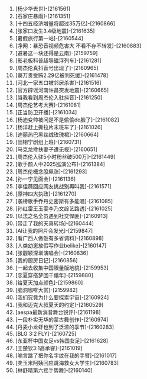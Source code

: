 
1. [杨少华去世]-[2161561]
1. [石家庄暴雨]-[2161351]
1. [十四五经济增量将超过35万亿]-[2160866]
1. [张家口发生3.4级地震]-[2161635]
1. [暑假旅行第一站]-[2160544]
1. [净网：暴恐音视频危害大 不看不存不转发]-[2160883]
1. [避暑这一块还得是云南]-[2159759]
1. [影老板科普超导磁浮列车]-[2161281]
1. [周杰伦真抖音号出现了]-[2160965]
1. [窦万贵受贿2.29亿被判死缓]-[2161478]
1. [河北一家五口被邻居杀害]-[2161516]
1. [官方辟谣河南许昌突发地震]-[2160665]
1. [当我看到周杰伦入驻抖音]-[2161250]
1. [周杰伦艺考大赛]-[2161081]
1. [正当防卫开播]-[2161034]
1. [杨迪变帅被问是不是偷偷do脸了]-[2161082]
1. [杨洋赶上撕拉片末班车了]-[2161026]
1. [迪丽热巴黑丝绒玫瑰裙]-[2160664]
1. [田栩宁剧组上班]-[2160731]
1. [马克龙搀扶妻子遭无视]-[2160651]
1. [周杰伦入驻5小时粉丝破500万]-[2161449]
1. [歌手颜人中2025巡演公布]-[2161384]
1. [周杰伦概念股飙涨]-[2161293]
1. [孙一宁见面会]-[2161136]
1. [李佳薇回应网友挑战别再叫我]-[2161571]
1. [原神四大执政]-[2161270]
1. [袭榜歌手乔丹史密斯有多能唱]-[2161085]
1. [孙红雷王玉雯李乃文综艺路透]-[2161025]
1. [以法之名全员遇到社交悍匪]-[2160913]
1. [带走了我的天真转场]-[2160444]
1. [AI让我的照片会发光]-[2159847]
1. [看广西人做饭有多省调料]-[2160898]
1. [人类幼崽放假写作业belike]-[2160147]
1. [张靓颖深圳演唱会]-[2160836]
1. [我的厨房日记]-[2160856]
1. [一起去收集中国限量版地貌]-[2159953]
1. [恋夏穿搭梦回千禧年]-[2159880]
1. [给夏天加点颜色]-[2159860]
1. [脑洞咖啡大赏]-[2159982]
1. [我们究竟为什么要探索宇宙]-[2160924]
1. [我和迈克大叔夏天的约定]-[2160529]
1. [aespa最新消音舞台锐评]-[2161198]
1. [一段朴实无华的蒙古舞创作]-[2160974]
1. [丹麦小龙虾也到了泛滥的季节]-[2160283]
1. [BLG 3:2 FLY]-[2160725]
1. [东亚杯中国女足vs韩国女足]-[2161628]
1. [王楚钦3:1高承睿]-[2161019]
1. [喻言跳了把你名字纹在我的手臂]-[2161017]
1. [卖玉米阿姨回应跳海救女大学生]-[2160783]
1. [林舒晴第六摇手势舞]-[2160140]